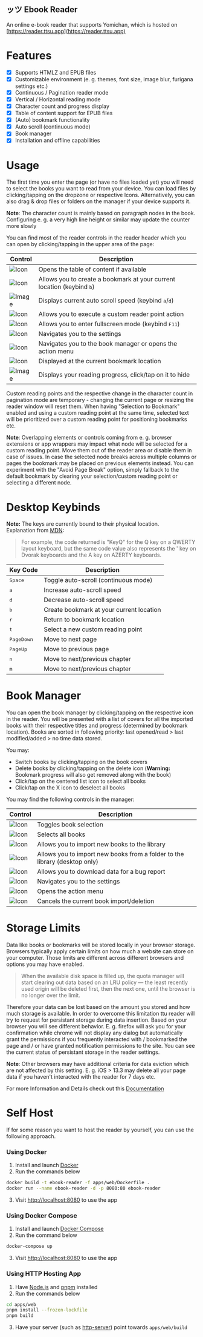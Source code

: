 <img src="assets/readme/icon.png" align="left" style="margin-right: 1rem;" alt="">

## ッツ Ebook Reader

An online e-book reader that supports Yomichan, which is hosted on [https://reader.ttsu.app](https://reader.ttsu.app)

# Features

- [x] Supports HTMLZ and EPUB files
- [x] Customizable environment (e. g. themes, font size, image blur, furigana settings etc.)
- [x] Continuous / Pagination reader mode
- [x] Vertical / Horizontal reading mode
- [x] Character count and progress display
- [x] Table of content support for EPUB files
- [x] (Auto) bookmark functionality
- [x] Auto scroll (continuous mode)
- [x] Book manager
- [x] Installation and offline capabilities

# Usage

The first time you enter the page (or have no files loaded yet) you will need to select the books you want to read from your device.
You can load files by clicking/tapping on the dropzone or respective Icons.
Alternatively, you can also drag & drop files or folders on the manager if your device supports it.

**Note**: The character count is mainly based on paragraph nodes in the book. Configuring e. g. a very high line height or similar may update the counter more slowly

You can find most of the reader controls in the reader header which you can open by clicking/tapping in the upper area of the page:

| Control                                          | Description                                                                     |
| ------------------------------------------------ | ------------------------------------------------------------------------------- |
| ![Icon](assets/readme/control-toc.svg)           | Opens the table of content if available                                         |
| ![Icon](assets/readme/control-bookmark.svg)      | Allows you to create a bookmark at your current location (keybind <kbd>b</kbd>) |
| ![Image](assets/readme/book-scroll-speed.png)    | Displays current auto scroll speed (keybind <kbd>a</kbd>/<kbd>d</kbd>)          |
| ![Icon](assets/readme/control-reading-point.svg) | Allows you to execute a custom reader point action                              |
| ![Icon](assets/readme/control-fullscreen.svg)    | Allows you to enter fullscreen mode (keybind <kbd>F11</kbd>)                    |
| ![Icon](assets/readme/control-settings.svg)      | Navigates you to the settings                                                   |
| ![Icon](assets/readme/control-manager.svg)       | Navigates you to the book manager or opens the action menu                      |
| ![Icon](assets/readme/control-bookmark-icon.svg) | Displayed at the current bookmark location                                      |
| ![Image](assets/readme/book-progress.png)        | Displays your reading progress, click/tap on it to hide                         |

Custom reading points and the respective change in the character count in pagination mode are temporary - changing the current page or resizing the reader window will reset them. When having "Selection to Bookmark" enabled and using a custom reading point at the same time, selected text will be prioritized over a custom reading point for positioning bookmarks etc.

**Note**: Overlapping elements or controls coming from e. g. browser extensions or app wrappers may impact what node will be selected for a custom reading point. Move them out of the reader area or disable them in case of issues. In case the selected node breaks across multiple columns or pages the bookmark may be placed on previous elements instead. You can experiment with the "Avoid Page Break" option, simply fallback to the default bookmark by clearing your selection/custom reading point or selecting a different node.

# Desktop Keybinds

**Note:** The keys are currently bound to their physical location.  
Explanation from [MDN](https://developer.mozilla.org/en-US/docs/Web/API/KeyboardEvent/code):

> For example, the code returned is "KeyQ" for the Q key on a QWERTY layout keyboard, but the same code value also
> represents the ' key on Dvorak keyboards and the A key on AZERTY keyboards.

| Key Code            | Description                              |
| ------------------- | ---------------------------------------- |
| <kbd>Space</kbd>    | Toggle auto-scroll (continuous mode)     |
| <kbd>a</kbd>        | Increase auto-scroll speed               |
| <kbd>d</kbd>        | Decrease auto-scroll speed               |
| <kbd>b</kbd>        | Create bookmark at your current location |
| <kbd>r</kbd>        | Return to bookmark location              |
| <kbd>t</kbd>        | Select a new custom reading point        |
| <kbd>PageDown</kbd> | Move to next page                        |
| <kbd>PageUp</kbd>   | Move to previous page                    |
| <kbd>n</kbd>        | Move to next/previous chapter            |
| <kbd>m</kbd>        | Move to next/previous chapter            |

# Book Manager

You can open the book manager by clicking/tapping on the respective icon in the reader.
You will be presented with a list of covers for all the imported books with their respective titles and progress (determined
by bookmark location). Books are sorted in following priority: last opened/read > last modified/added > no time data stored.

You may:

- Switch books by clicking/tapping on the book covers
- Delete books by clicking/tapping on the delete icon (**Warning:** Bookmark progress will also get removed along with the book)
- Click/tap on the centered list icon to select all books
- Click/tap on the X icon to deselect all books

You may find the following controls in the manager:

| Control                                          | Description                                                                |
| ------------------------------------------------ | -------------------------------------------------------------------------- |
| ![Icon](assets/readme/control-bookselect.svg)    | Toggles book selection                                                     |
| ![Icon](assets/readme/control-bookselection.svg) | Selects all books                                                          |
| ![Icon](assets/readme/control-file-upload.svg)   | Allows you to import new books to the library                              |
| ![Icon](assets/readme/control-folder-upload.svg) | Allows you to import new books from a folder to the library (desktop only) |
| ![Icon](assets/readme/control-log.svg)           | Allows you to download data for a bug report                               |
| ![Icon](assets/readme/control-settings.svg)      | Navigates you to the settings                                              |
| ![Icon](assets/readme/control-manager.svg)       | Opens the action menu                                                      |
| ![Icon](assets/readme/control-cancel.svg)        | Cancels the current book import/deletion                                   |

# Storage Limits

Data like books or bookmarks will be stored locally in your browser storage. Browsers typically apply certain limits on how much a website
can store on your computer. Those limits are different across different browsers and options you may have enabled.

> When the available disk space is filled up, the quota manager will start clearing out data based on an LRU policy — the least recently used origin will be
> deleted first, then the next one, until the browser is no longer over the limit.

Therefore your data can be lost based on the amount you stored and how much storage is available. In order to overcome this limitation ttu reader
will try to request for persistant storage during data insertion. Based on your browser you will
see different behavior. E. g. firefox will ask you for your confirmation while chrome will not display any dialog but automatically grant the permissions if you frequently interacted with / bookmarked the page and / or have granted notification permissions to the site.
You can see the current status of persistant storage in the reader settings.

**Note**: Other browsers may have additional criteria for data eviction which are not affected by this setting. E. g. iOS > 13.3 may delete all your page data if you haven't interacted with the reader for 7 days etc.

For more Information and Details check out this [Documentation](https://web.dev/storage-for-the-web/#how-much)

# Self Host

If for some reason you want to host the reader by yourself, you can use the following approach.

### Using Docker

1. Install and launch [Docker](https://docs.docker.com/get-docker/)
2. Run the commands below

```sh
docker build -t ebook-reader -f apps/web/Dockerfile .
docker run --name ebook-reader -d -p 8080:80 ebook-reader
```

3. Visit [http://localhost:8080](http://localhost:8080) to use the app

### Using Docker Compose

1. Install and launch [Docker Compose](https://docs.docker.com/compose/install/)
2. Run the command below

```sh
docker-compose up
```

3. Visit [http://localhost:8080](http://localhost:8080) to use the app

### Using HTTP Hosting App

1. Have [Node.js](https://nodejs.org/) and [pnpm](https://pnpm.io/installation) installed
2. Run the commands below

```sh
cd apps/web
pnpm install --frozen-lockfile
pnpm build
```

3. Have your server (such as [http-server](https://www.npmjs.com/package/http-server)) point towards `apps/web/build`
